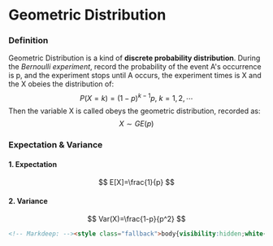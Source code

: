 # Geometric Distribution
### Definition

Geometric Distribution is a kind of **discrete probability distribution**. During the *Bernoulli experiment*, record the probability of the event A's occurrence is p, and the experiment stops until A occurs, the experiment times is X and the X obeies the distribution of:
$$
P(X=k)=(1-p)^{k-1}p,\
k=1,2,\cdots
$$
Then the variable X is called obeys the geometric distribution, recorded as:
$$
X\sim GE(p)
$$

### Expectation & Variance

#### 1. Expectation

$$
E[X]=\frac{1}{p}
$$

#### 2. Variance

$$
Var(X)=\frac{1-p}{p^2}
$$

```markdown
<!-- Markdeep: --><style class="fallback">body{visibility:hidden;white-space:pre;font-family:monospace}</style><script src="markdeep.min.js" charset="utf-8"></script><script src="https://morgan3d.github.io/markdeep/latest/markdeep.min.js" charset="utf-8"></script><script>window.alreadyProcessedMarkdeep||(document.body.style.visibility="visible")</script>
```

